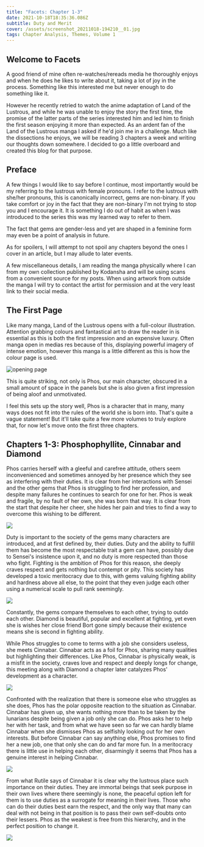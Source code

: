 ```yaml
---
title: "Facets: Chapter 1-3"
date: 2021-10-18T18:35:36.086Z
subtitle: Duty and Merit
cover: /assets/screenshot_20211018-194210__01.jpg
tags: Chapter Analysis, Themes, Volume 1
---
```

## Welcome to Facets

A good friend of mine often re-watches/rereads media he thoroughly enjoys and when he does he likes to write about it, taking a lot of joy in the process. Something like this interested me but never enough to do something like it. 

However he recently retried to watch the anime adaptation of Land of the Lustrous, and while he was unable to enjoy the story the first time, the promise of the latter parts of the series interested him and led him to finish the first season enjoying it more than expected. As an ardent fan of the Land of the Lustrous manga I asked if he'd join me in a challenge. Much like the dissections he enjoys, we will be reading 3 chapters a week and writing our thoughts down somewhere. I decided to go a little overboard and created this blog for that purpose.

## Preface

A few things I would like to say before I continue, most importantly would be my referring to the lustrous with female pronouns. I refer to the lustrous with she/her pronouns, this is canonically incorrect, gems are non-binary. If you take comfort or joy in the fact that they are non-binary I'm not trying to stop you and I encourage it. It is something I do out of habit as when I was introduced to the series this was my learned way to refer to them.

The fact that gems are gender-less and yet are shaped in a feminine form may even be a point of analysis in future.

As for spoilers, I will attempt to not spoil any chapters beyond the ones I cover in an article, but I may allude to later events.

A few miscellaneous details, I am reading the manga physically where I can from my own collection published by Kodansha and will be using scans from a convenient source for my posts. When using artwork from outside the manga I will try to contact the artist for permission and at the very least link to their social media.

## The First Page

Like many manga, Land of the Lustrous opens with a full-colour illustration. Attention grabbing colours and fantastical art to draw the reader in is essential as this is both the first impression and an expensive luxury. Often manga open in medias res because of this, displaying powerful imagery of intense emotion, however this manga is a little different as this is how the colour page is used.

![opening page](/assets/screenshot_20211018-201313__01.jpg)

This is quite striking, not only is Phos, our main character, obscured in a small amount of space in the panels but she is also given a first impression of being aloof and unmotivated.

I feel this sets up the story well, Phos is a character that in many, many ways does not fit into the rules of the world she is born into. That's quite a vague statement! But it'll take quite a few more volumes to truly explore that, for now let's move onto the first three chapters.

## Chapters 1-3: Phosphophyllite, Cinnabar and Diamond

Phos carries herself with a gleeful and carefree attitude, others seem inconvenienced and sometimes annoyed by her presence which they see as interfering with their duties. It is clear from her interactions with Sensei and the other gems that Phos is struggling to find her profession, and despite many failures he continues to search for one for her. Phos is weak and fragile, by no fault of her own, she was born that way. It is clear from the start that despite her cheer, she hides her pain and tries to find a way to overcome this wishing to be different.

![](/assets/screenshot_20211018-210429.jpg)

Duty is important to the society of the gems many characters are introduced, and at first defined by, their duties. Duty and the ability to fulfill them has become the most respectable trait a gem can have, possibly due to Sensei's insistence upon it, and no duty is more respected than those who fight. Fighting is the ambition of Phos for this reason, she deeply craves respect and gets nothing but contempt or pity. This society has developed a toxic meritocracy due to this, with gems valuing fighting ability and hardness above all else, to the point that they even judge each other using a numerical scale to pull rank seemingly.

![](/assets/screenshot_20211018-210804.jpg)

Constantly, the gems compare themselves to each other, trying to outdo each other. Diamond is beautiful, popular and excellent at fighting, yet even she is wishes her close friend Bort gone simply because their existence means she is second in fighting ability.

While Phos struggles to come to terms with a job she considers useless, she meets Cinnabar. Cinnabar acts as a foil for Phos, sharing many qualities but highlighting their differences. Like Phos, Cinnabar is physically weak, is a misfit in the society, craves love and respect and deeply longs for change, this meeting along with Diamond a chapter later catalyzes Phos' development as a character.

![](/assets/screenshot_20211018-211449.jpg)

Confronted with the realization that there is someone else who struggles as she does, Phos has the polar opposite reaction to the situation as Cinnabar. Cinnabar has given up, she wants nothing more than to be taken by the lunarians despite being given a job only she can do. Phos asks her to help her with her task, and from what we have seen so far we can hardly blame Cinnabar when she dismisses Phos as selfishly looking out for her own interests. But before Cinnabar can say anything else, Phos promises to find her a new job, one that only she can do and far more fun. In a meritocracy there is little use in helping each other, disarmingly it seems that Phos has a genuine interest in helping Cinnabar.

![](/assets/screenshot_20211018-211424__01.jpg)

From what Rutile says of Cinnabar it is clear why the lustrous place such importance on their duties. They are immortal beings that seek purpose in their own lives where there seemingly is none, the peaceful option left for them is to use duties as a surrogate for meaning in their lives. Those who can do their duties best earn the respect, and the only way that many can deal with not being in that position is to pass their own self-doubts onto their lessers. Phos as the weakest is free from this hierarchy, and in the perfect position to change it.

![](/assets/screenshot_20211018-204922-1-.jpg)